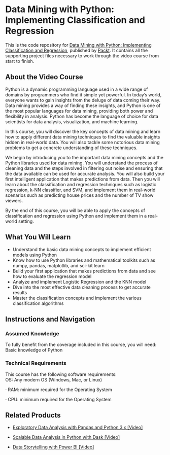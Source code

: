 # Data Mining with Python: Implementing Classification and Regression
This is the code repository for [Data Mining with Python: Implementing Classification and Regression](https://www.packtpub.com/big-data-and-business-intelligence/data-mining-python-implementing-classification-and-regression?utm_source=github&utm_medium=repository&utm_campaign=9781785885716), published by [Packt](https://www.packtpub.com/?utm_source=github). It contains all the supporting project files necessary to work through the video course from start to finish.
## About the Video Course
Python is a dynamic programming language used in a wide range of domains by programmers who find it simple yet powerful. In today’s world, everyone wants to gain insights from the deluge of data coming their way. Data mining provides a way of finding these insights, and Python is one of the most popular languages for data mining, providing both power and flexibility in analysis. Python has become the language of choice for data scientists for data analysis, visualization, and machine learning.

In this course, you will discover the key concepts of data mining and learn how to apply different data mining techniques to find the valuable insights hidden in real-world data. You will also tackle some notorious data mining problems to get a concrete understanding of these techniques.

We begin by introducing you to the important data mining concepts and the Python libraries used for data mining. You will understand the process of cleaning data and the steps involved in filtering out noise and ensuring that the data available can be used for accurate analysis. You will also build your first intelligent application that makes predictions from data. Then you will learn about the classification and regression techniques such as logistic regression, k-NN classifier, and SVM, and implement them in real-world scenarios such as predicting house prices and the number of TV show viewers.

By the end of this course, you will be able to apply the concepts of classification and regression using Python and implement them in a real-world setting.

<H2>What You Will Learn</H2>
<DIV class=book-info-will-learn-text>
<UL>
<LI>Understand the basic data mining concepts to implement efficient models using Python 
<LI>Know how to use Python libraries and mathematical toolkits such as numpy, pandas, matplotlib, and sci-kit learn 
<LI>Build your first application that makes predictions from data and see how to evaluate the regression model 
<LI>Analyze and implement Logistic Regression and the KNN model 
<LI>Dive into the most effective data cleaning process to get accurate results 
<LI>Master the classification concepts and implement the various classification algorithms </LI></UL></DIV>

## Instructions and Navigation
### Assumed Knowledge
To fully benefit from the coverage included in this course, you will need:<br/>
Basic knowledge of Python
### Technical Requirements
This course has the following software requirements:<br/>
  OS: Any modern OS (Windows, Mac, or Linux)

·       RAM: minimum required for the Operating System

·       CPU: minimum required for the Operating System

## Related Products
* [Exploratory Data Analysis with Pandas and Python 3.x [Video]](https://www.packtpub.com/application-development/exploratory-data-analysis-pandas-and-python-3x-video?utm_source=github&utm_medium=repository&utm_campaign=9781789959116)

* [Scalable Data Analysis in Python with Dask [Video]](https://www.packtpub.com/web-development/scalable-data-analysis-python-dask-video?utm_source=github&utm_medium=repository&utm_campaign=9781789808926)

* [Data Storytelling with Power BI [Video]](https://www.packtpub.com/big-data-and-business-intelligence/data-storytelling-power-bi-video?utm_source=github&utm_medium=repository&utm_campaign=9781789959475)


